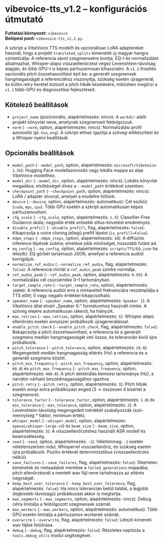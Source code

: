 # vibevoice-tts_v1.2 – konfigurációs útmutató

**Futtatási környezet:** `vibevoice`  
**Belépési pont:** `vibevoice-tts_v1.2.py`

 A szkript a VibeVoice TTS modellt és opcionálisan LoRA adaptereket használ, hogy a projekt `translated_splits` kimenetét új magyar hangra szintetizálja. A referencia sávot szegmensekre bontja, EQ-t és normalizálást alkalmazhat, Whisper-alapú visszaellenőrzést végez Levenshtein-távolság alapján, és több GPU-t is képes párhuzamosan kihasználni. A `v1.2` frissítés opcionális pitch összehasonlítást épít be: a generált szegmensek hangmagasságát a referenciához viszonyítja, szükség esetén újragenerál, és külön retry keretet biztosít a pitch hibák kezelésére, miközben megőrzi a `v1.1` több-GPU és diagnosztikai fejlesztéseit.

## Kötelező beállítások
- `project_name` (pozícionális, alapértelmezés: nincs): A `workdir` alatti projekt könyvtár neve, amelynek szegmenseit feldolgozzuk.
- `norm` (`--norm`, option, alapértelmezés: nincs): Normalizálási profil azonosító (pl. `hun`, `eng`). A szkript ehhez igazítja a szöveg-előkészítést és a Whisper nyelvi beállítását.

## Opcionális beállítások
- `model_path` (`--model_path`, option, alapértelmezés: `microsoft/VibeVoice-1.5b`): Hugging Face modellazonosító vagy lokális mappa az alap VibeVoice modellhez.
- `model_dir` (`--model_dir`, option, alapértelmezés: nincs): Lokális könyvtár megadása; elsőbbséget élvez a `--model_path` értékével szemben.
- `checkpoint_path` (`--checkpoint_path`, option, alapértelmezés: nincs): LoRA / adapter útvonal, amelyet a modellre töltünk.
- `device` (`--device`, option, alapértelmezés: automatikus): Cél eszköz (`cuda`, `mps`, `cpu`). Több GPU esetén a szkript automatikusan képes párhuzamosítani.
- `cfg_scale` (`--cfg_scale`, option, alapértelmezés: `1.3`): Classifier-Free Guidance skála; nagyobb érték erősebb stílus-követést eredményez.
- `disable_prefill` (`--disable_prefill`, flag, alapértelmezés: `false`): Kikapcsolja a voice cloning jellegű prefill lépést (`is_prefill=False`).
- `ddpm_steps` (`--ddpm_steps`, option, alapértelmezés: `10`): A diffúziós inference lépések száma; emelése jobb minőséget, hosszabb futást ad.
- `eq_config` (`--eq_config`, option, alapértelmezés: `scripts/TTS/EQ.json` ha létezik): EQ görbét tartalmazó JSON, amellyel a referencia audiót korrigáljuk.
- `normalize_ref_audio` (`--normalize_ref_audio`, flag, alapértelmezés: `false`): A referencia mintát a `ref_audio_peak` szintre normálja.
- `ref_audio_peak` (`--ref_audio_peak`, option, alapértelmezés: `0.95`): A normalizálási cél csúcsértéke 0–1 tartományban.
- `target_sample_rate` (`--target_sample_rate`, option, alapértelmezés: `16000`): A referencia audiót erre a mintavételi frekvenciára reszámplálja a TTS előtt; 0 vagy negatív értékkel kikapcsolható.
- `speaker_name` (`--speaker_name`, option, alapértelmezés: `Speaker 1`): A VibeVoice által elvárt „Speaker X:” formátumhoz használt címke. A szöveg elejére automatikusan rákerül, ha hiányzik.
- `max_retries` (`--max_retries`, option, alapértelmezés: `5`): Whisper alapú ellenőrzés esetén ennyiszer próbálkozik újragenerálással.
- `enable_pitch_check` (`--enable_pitch_check`, flag, alapértelmezés: `false`): Bekapcsolja a pitch összehasonlítást; a referencia és a generált szegmens medián hangmagasságát veti össze, és tolerancián kívül újra próbálkozik.
- `pitch_tolerance` (`--pitch_tolerance`, option, alapértelmezés: `20.0`): Megengedett medián hangmagasság eltérés (Hz) a referencia és a generált szegmens között.
- `pitch_min_frequency` (`--pitch_min_frequency`, option, alapértelmezés: `60.0`) és `pitch_max_frequency` (`--pitch_max_frequency`, option, alapértelmezés: `400.0`): A pitch detektálás keresési tartománya (Hz), a narrátor várható beszédmagasságához igazítva.
- `pitch_retry` (`--pitch_retry`, option, alapértelmezés: `3`): Pitch hibák esetén ennyi extra próbálkozást enged (3 → összesen 4 kísérlet a szegmensre).
- `tolerance_factor` (`--tolerance_factor`, option, alapértelmezés: `1.0`) és `min_tolerance` (`--min_tolerance`, option, alapértelmezés: `2`): A Levenshtein-távolság megengedett mértékét szabályozzák (szó-mennyiség * faktor, minimum érték).
- `whisper_model` (`--whisper_model`, option, alapértelmezés: `openai/whisper-large-v3`) és `beam_size` (`--beam_size`, option, alapértelmezés: `5`): A visszaellenőrzéshez használt ASR modell és beamszélesség.
- `seed` (`--seed`, option, alapértelmezés: `-1`): Véletlenmag. `-1` esetén véletlenszerűen indul, Whisperrel visszaellenőriz, és szükség esetén újra próbálkozik. Pozitív értéknél determinisztikus (visszaellenőrzés nélkül).
- `save_failures` (`--save_failures`, flag, alapértelmezés: `false`): Sikertelen kimenetek és metaadatok mentése a `failed_generations` mappába; pitch ellenőrzésnél a mentett wav fájl neve tartalmazza az eltérés nagyságát.
- `keep_best_over_tolerance` (`--keep_best_over_tolerance`, flag, alapértelmezés: `false`): Ha nincs tolerancián belüli találat, a legjobb (legkisebb távolságú) próbálkozást akkor is megtartja.
- `max_segments` (`--max_segments`, option, alapértelmezés: nincs): Debug célra limitálja a feldolgozott szegmensek számát.
- `max_workers` (`--max_workers`, option, alapértelmezés: automatikus): Több GPU esetén limitálja a párhuzamos workerek számát.
- `overwrite` (`--overwrite`, flag, alapértelmezés: `false`): Létező kimeneti wav fájlok felülírása.
- `debug` (`--debug`, flag, alapértelmezés: `false`): Részletes naplózás a `tools.debug_utils` modul segítségével.
